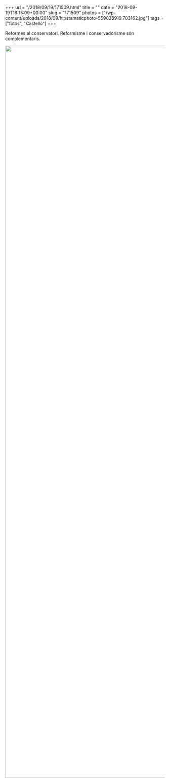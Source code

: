 +++
url = "/2018/09/19/171509.html"
title = ""
date = "2018-09-19T16:15:09+00:00"
slug = "171509"
photos = ["/wp-content/uploads/2018/09/hipstamaticphoto-559038919.703162.jpg"]
tags = ["fotos", "Castelló"]
+++

Reformes al conservatori. Reformisme i conservadorisme són complementaris.

<img src="/wp-content/uploads/2018/09/hipstamaticphoto-559038919.703162.jpg" class="size-full wp-image-1289" height="2313" width="3084">
